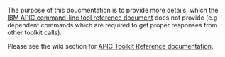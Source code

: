 The purpose of this doucmentation is to provide more details, which the [IBM APIC command-line tool reference document](https://www.ibm.com/docs/en/api-connect/10.0.1.x?topic=information-toolkit-command-line-tool-reference) does not provide (e.g dependent commands which are required to get proper responses from other toolkit calls).  

Please see the wiki section for [APIC Toolkit Reference documentation](https://github.com/ibmArtifacts/APIC_Toolkit_Reference/wiki/APIC-Toolkit-Reference).
